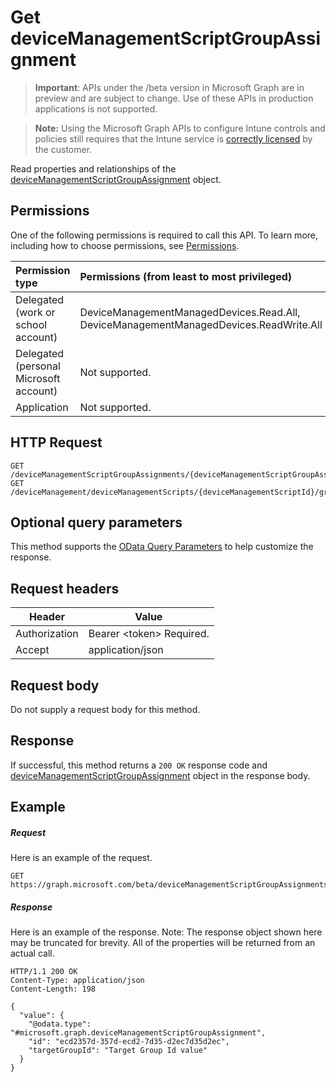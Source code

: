 ﻿# Get deviceManagementScriptGroupAssignment

> **Important**: APIs under the /beta version in Microsoft Graph are in preview and are subject to change. Use of these APIs in production applications is not supported.

> **Note:** Using the Microsoft Graph APIs to configure Intune controls and policies still requires that the Intune service is [correctly licensed](https://go.microsoft.com/fwlink/?linkid=839381) by the customer.

Read properties and relationships of the [deviceManagementScriptGroupAssignment](../resources/intune_devices_devicemanagementscriptgroupassignment.md) object.
## Permissions
One of the following permissions is required to call this API. To learn more, including how to choose permissions, see [Permissions](../../../concepts/permissions_reference.md).

|Permission type      | Permissions (from least to most privileged)              | 
|:--------------------|:---------------------------------------------------------| 
|Delegated (work or school account) | DeviceManagementManagedDevices.Read.All, DeviceManagementManagedDevices.ReadWrite.All    | 
|Delegated (personal Microsoft account) | Not supported.    | 
|Application | Not supported. | 

## HTTP Request
<!-- {
  "blockType": "ignored"
}
-->
```http
GET /deviceManagementScriptGroupAssignments/{deviceManagementScriptGroupAssignmentsId}
GET /deviceManagement/deviceManagementScripts/{deviceManagementScriptId}/groupAssignments/{deviceManagementScriptGroupAssignmentId}
```

## Optional query parameters
This method supports the [OData Query Parameters](https://developer.microsoft.com/en-us/graph/docs/overview/query_parameters) to help customize the response.
## Request headers
|Header|Value|
|---|---|
|Authorization|Bearer &lt;token&gt; Required.|
|Accept|application/json|

## Request body
Do not supply a request body for this method.

## Response

If successful, this method returns a `200 OK` response code and [deviceManagementScriptGroupAssignment](../resources/intune_devices_devicemanagementscriptgroupassignment.md) object in the response body.

## Example

##### Request

Here is an example of the request.
```http
GET https://graph.microsoft.com/beta/deviceManagementScriptGroupAssignments/{deviceManagementScriptGroupAssignmentsId}
```

##### Response

Here is an example of the response. Note: The response object shown here may be truncated for brevity. All of the properties will be returned from an actual call.
```http
HTTP/1.1 200 OK
Content-Type: application/json
Content-Length: 198

{
  "value": {
    "@odata.type": "#microsoft.graph.deviceManagementScriptGroupAssignment",
    "id": "ecd2357d-357d-ecd2-7d35-d2ec7d35d2ec",
    "targetGroupId": "Target Group Id value"
  }
}
```



